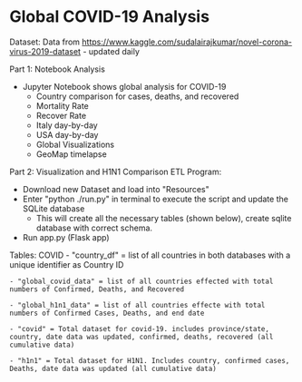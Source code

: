 # Global COVID-19 Analysis
Dataset: Data from https://www.kaggle.com/sudalairajkumar/novel-corona-virus-2019-dataset - updated daily

Part 1: Notebook Analysis
- Jupyter Notebook shows global analysis for COVID-19
  - Country comparison for cases, deaths, and recovered
  - Mortality Rate
  - Recover Rate
  - Italy day-by-day
  - USA day-by-day
  - Global Visualizations
  - GeoMap timelapse

Part 2: Visualization and H1N1 Comparison
ETL Program:
 - Download new Dataset and load into "Resources"
 - Enter "python ./run.py" in terminal to execute the script and update the SQLite database
    - This will create all the necessary tables (shown below), create sqlite database with correct schema.
 - Run app.py (Flask app)

Tables:
COVID
    - "country_df" = list of all countries in both databases with a unique identifier as Country ID

    - "global_covid_data" = list of all countries effected with total numbers of Confirmed, Deaths, and Recovered
    
    - "global_h1n1_data" = list of all countries effecte with total numbers of Confirmed Cases, Deaths, and end date
    
    - "covid" = Total dataset for covid-19. includes province/state, country, date data was updated, confirmed, deaths, recovered (all cumulative data)
    
    - "h1n1" = Total dataset for H1N1. Includes country, confirmed cases, Deaths, date data was updated (all cumulative data)
    
